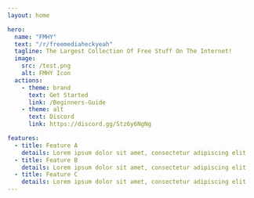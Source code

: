 ```yaml
---
layout: home

hero:
  name: "FMHY"
  text: "/r/freemediaheckyeah"
  tagline: The Largest Collection Of Free Stuff On The Internet!
  image:
    src: /test.png
    alt: FMHY Icon
  actions:
    - theme: brand
      text: Get Started
      link: /Beginners-Guide
    - theme: alt
      text: Discord
      link: https://discord.gg/Stz6y6NgNg

features:
  - title: Feature A
    details: Lorem ipsum dolor sit amet, consectetur adipiscing elit
  - title: Feature B
    details: Lorem ipsum dolor sit amet, consectetur adipiscing elit
  - title: Feature C
    details: Lorem ipsum dolor sit amet, consectetur adipiscing elit
---
```

